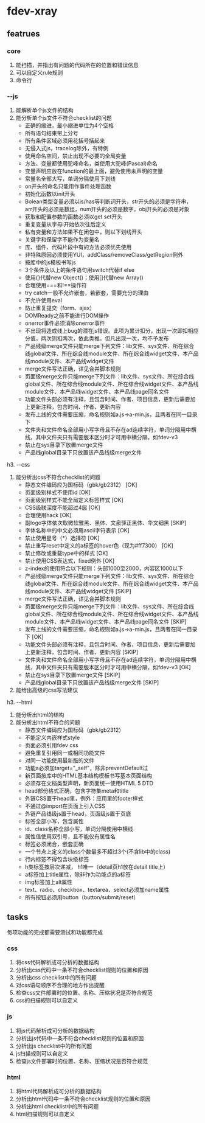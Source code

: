 fdev-xray
=========

featrues
--------

### core

1. 能扫描，并指出有问题的代码所在的位置和错误信息
1. 可以自定义rule规则
1. 命令行

### --js

1. 能解析单个js文件的结构
1. 能分析单个js文件不符合checklist的问题
    * 正确的缩进，最小缩进单位为4个空格	
    * 所有语句结束带上分号	
    * 所有条件区域必须用花括号括起来	
    * 无侵入式js，tracelog除外，有特例	
    * 使用命名空间，禁止出现不必要的全局变量	
    * 方法、变量都使用驼峰命名，类使用大驼峰(Pascal)命名	
    * 变量声明应放在function的最上面，避免使用未声明的变量	
    * 常量名全部大写，单词分隔使用下划线	
    * on开头的命名只能用作事件处理函数	
    * 初始化函数以init开头	
    * Bolean类型变量必须以is/has等判断词开头，str开头的必须是字符串，arr开头的必须是数组，num开头的必须是数字，obj开头的必须是对象	
    * 获取和配置参数的函数必须以get set开头	
    * 重复变量从字母i开始依次往后定义	
    * 私有变量和方法如果不在闭包中，则以下划线开头	
    * 关键字和保留字不能作为变量名	
    * 库、组件、代码片段中有的方法必须优先使用	
    * 非特殊原因必须使用YUI，addClass/removeClass/getRegion例外	
    * 按库中的js模板书写js	
    * 3个条件及以上的条件语句用switch代替if else	
    * 使用{}代替new Object()；使用[]代替new Array()	
    * 合理使用===和!==操作符	
    * try catch一般不允许嵌套，若嵌套，需要充分的理由	
    * 不允许使用eval	
    * 防止重复提交（form、ajax）	
    * DOMReady之前不能进行DOM操作	
    * onerror事件必须消除onerror事件	
    * 不出现将造成线上bug的潜在js错误。此项为累计扣分，出现一次即扣相应分值，两次则扣两次，依此类推。但凡出现一次，均不予发布	
    * 产品线级merge文件只能merge下列文件：lib文件、sys文件、所在综合线global文件、所在综合线module文件、所在综合线widget文件、本产品线module文件、本产品线widget文件	
    * merge文件写法正确，详见合并脚本规则	
    * 页面级merge文件只能merge下列文件：lib文件、sys文件、所在综合线global文件、所在综合线module文件、所在综合线widget文件、本产品线module文件、本产品线widget文件、本产品线page同名文件	
    * 功能文件头部必须有注释，且包含时间、作者、项目信息，更新后需要加上更新注释，包含时间、作者、更新内容	
    * 发布上线的文件需要压缩，命名规则如a.js->a-min.js，且两者在同一目录下	
    * 文件夹和文件命名全部用小写字母且不存在ad连续字符，单词分隔用中横线，其中文件夹只有需要版本区分时才可用中横分隔，如fdev-v3	
    * 禁止在sys目录下放置merge文件	
    * 产品线global目录下只放置该产品线级merge文件	

h3. --css

1. 能分析出css不符合checklist的问题
    * 静态文件编码应为国标码（gbk/gb2312）	[OK]
    * 页面级别样式不使用id		[OK]
    * 页面级别样式不能全局定义标签样式		[OK]
    * CSS级联深度不能超过4层		[OK]
    * 合理使用hack		[OK]
    * 副logo字体依次取微软雅黑、黑体、文泉驿正黑体、华文细黑	[SKIP]
    * 字体名称中的中文必须用ascii字符表示		[OK]
    * 禁止使用星号（*）选择符		[OK]
    * 禁止重写reset中定义的a标签的hover色（现为#ff7300）		[OK]
    * 禁止修改或重载type中的样式		[OK]
    * 禁止使用CSS表达式，fixed例外		[OK]
    * z-index的使用符合以下规则：头部1000至2000，内容区1000以下	
    * 产品线级merge文件只能merge下列文件：lib文件、sys文件、所在综合线global文件、所在综合线module文件、所在综合线widget文件、本产品线module文件、本产品线widget文件	[SKIP]
    * merge文件写法正确，详见合并脚本规则	
    * 页面级merge文件只能merge下列文件：lib文件、sys文件、所在综合线global文件、所在综合线module文件、所在综合线widget文件、本产品线module文件、本产品线widget文件、本产品线page同名文件	[SKIP]
    * 发布上线的文件需要压缩，命名规则如a.js->a-min.js，且两者在同一目录下	[OK]
    * 功能文件头部必须有注释，且包含时间、作者、项目信息，更新后需要加上更新注释，包含时间、作者、更新内容	[SKIP]
    * 文件夹和文件命名全部用小写字母且不存在ad连续字符，单词分隔用中横线，其中文件夹只有需要版本区分时才可用中横分隔，如fdev-v3	[OK]
    * 禁止在sys目录下放置merge文件	[SKIP]
    * 产品线global目录下只放置该产品线级merge文件	[SKIP]
1. 能给出高级的css写法建议

h3. --html

1. 能分析出html的结构
1. 能分析出html不符合的问题
    * 静态文件编码应为国标码（gbk/gb2312）	
    * 不能定义内嵌样式style	
    * 页面必须引用fdev css	
    * 避免重复引用同一或相同功能文件	
    * 对同一功能使用最新版的文件	
    * 功能a必须加target="_self"，除非preventDefault过	
    * 新页面按库中的HTML基本结构模板书写基本页面结构	
    * 必须存在文档类型声明，新页面统一使用HTML 5 DTD	
    * head部份格式正确，包含字符集meta和title	
    * 外链CSS置于head里，例外：应用里的footer样式	
    * 不通过@import在页面上引入CSS	
    * 外链产品线级js置于head，页面级js置于页底	
    * 标签全部小写，包含属性	
    * id、class名称全部小写，单词分隔使用中横线	
    * 属性值使用双引号，且不能仅有属性名	
    * 标签必须闭合，嵌套正确	
    * 一个节点上定义的class个数最多不超过3个(不含lib中的class)	
    * 行内标签不得包含块级标签	
    * h类标签按层次递减， h1唯一（detail页h1放在detail title上）	
    * a标签加上title属性，除非作为功能点的a标签	
    * img标签加上alt属性	
    * text、radio、checkbox、textarea、select必须加name属性	
    * 所有按钮必须用button（button/submit/reset）	

tasks
-----

每项功能的完成都需要测试和功能都完成

### css

1. 将css代码解析成可分析的数据结构
1. 分析出css代码中一条不符合checklist规则的位置和原因
1. 分析出css checklist中的所有问题
1. 对css语句顺序不合理的地方作出提醒
1. 检查css文件部署时的位置、名称、压缩状况是否符合规范
1. css的扫描规则可以自定义

### js

1. 将js代码解析成可分析的数据结构
1. 分析出js代码中一条不符合checklist规则的位置和原因
1. 分析出js checklist中的所有问题 
1. js扫描规则可以自定义 
1. 检查js文件部署时的位置、名称、压缩状况是否符合规范 

### html

1. 将html代码解析成可分析的数据结构 
1. 分析出html代码中一条不符合checklist规则的位置和原因 
1. 分析出html checklist中的所有问题 
1. html扫描规则可以自定义 

